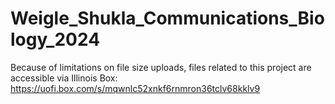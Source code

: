 # Weigle_Shukla_Communications_Biology_2024

Because of limitations on file size uploads, files related to this project are accessible via Illinois Box:
https://uofi.box.com/s/mqwnlc52xnkf6rnmron36tclv68kklv9

